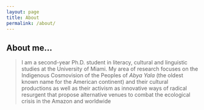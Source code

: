 ```yaml
---
layout: page
title: About 
permalink: /about/
---
```


## About me... 



> I am a second-year Ph.D. student in literacy, cultural and linguistic studies at the University of Miami. My area of research focuses on the Indigenous Cosmovision of the Peoples of *Abya Yala* (the oldest known name for the American continent) and their cultural productions as well as their activism as innovative ways of radical resurgent that propose alternative venues to combat the ecological crisis in the Amazon and worldwide
